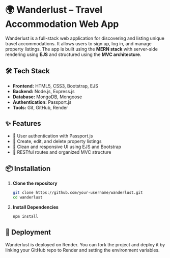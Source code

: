 # 🌍 Wanderlust – Travel Accommodation Web App

Wanderlust is a full-stack web application for discovering and listing unique travel accommodations. It allows users to sign up, log in, and manage property listings. The app is built using the **MERN stack** with server-side rendering using **EJS** and structured using the **MVC architecture**.

## 🛠️ Tech Stack

- **Frontend:** HTML5, CSS3, Bootstrap, EJS
- **Backend:** Node.js, Express.js
- **Database:** MongoDB, Mongoose
- **Authentication:** Passport.js
- **Tools:** Git, GitHub, Render

## ✨ Features

- 🔐 User authentication with Passport.js
- 🏡 Create, edit, and delete property listings
- 🧭 Clean and responsive UI using EJS and Bootstrap
- 🔄 RESTful routes and organized MVC structure

## 📦 Installation

1. **Clone the repository**
   ```bash
   git clone https://github.com/your-username/wanderlust.git
   cd wanderlust
2. **Install Dependencies**
   ```bash
   npm install

## 🚀 Deployment
Wanderlust is deployed on Render. You can fork the project and deploy it by linking your GitHub repo to Render and setting the environment variables.
